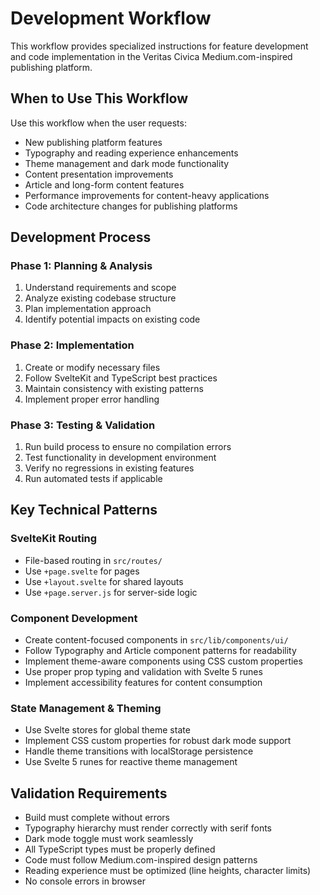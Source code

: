 # Development Workflow

This workflow provides specialized instructions for feature development and code implementation in the Veritas Civica Medium.com-inspired publishing platform.

## When to Use This Workflow

Use this workflow when the user requests:
- New publishing platform features
- Typography and reading experience enhancements
- Theme management and dark mode functionality
- Content presentation improvements
- Article and long-form content features
- Performance improvements for content-heavy applications
- Code architecture changes for publishing platforms

## Development Process

### Phase 1: Planning & Analysis
1. Understand requirements and scope
2. Analyze existing codebase structure
3. Plan implementation approach
4. Identify potential impacts on existing code

### Phase 2: Implementation
1. Create or modify necessary files
2. Follow SvelteKit and TypeScript best practices
3. Maintain consistency with existing patterns
4. Implement proper error handling

### Phase 3: Testing & Validation
1. Run build process to ensure no compilation errors
2. Test functionality in development environment
3. Verify no regressions in existing features
4. Run automated tests if applicable

## Key Technical Patterns

### SvelteKit Routing
- File-based routing in `src/routes/`
- Use `+page.svelte` for pages
- Use `+layout.svelte` for shared layouts
- Use `+page.server.js` for server-side logic

### Component Development
- Create content-focused components in `src/lib/components/ui/`
- Follow Typography and Article component patterns for readability
- Implement theme-aware components using CSS custom properties
- Use proper prop typing and validation with Svelte 5 runes
- Implement accessibility features for content consumption

### State Management & Theming
- Use Svelte stores for global theme state
- Implement CSS custom properties for robust dark mode support
- Handle theme transitions with localStorage persistence
- Use Svelte 5 runes for reactive theme management

## Validation Requirements
- Build must complete without errors
- Typography hierarchy must render correctly with serif fonts
- Dark mode toggle must work seamlessly
- All TypeScript types must be properly defined
- Code must follow Medium.com-inspired design patterns
- Reading experience must be optimized (line heights, character limits)
- No console errors in browser